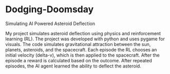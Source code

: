 # Dodging-Doomsday
Simulating AI Powered Asteroid Deflection


My project simulates asteroid deflection using physics and reinforcement learning (RL). The project was developed with python and uses pygame for visuals. The code simulates gravitational attraction between the sun, planets, asteroids, and the spacecraft. Each episode the RL chooses an initial velocity (delta-v), which is then applied to the spacecraft. After the episode a reward is calculated based on the outcome. After repeated episodes, the AI agent learned the ability to deflect the asteroid.
